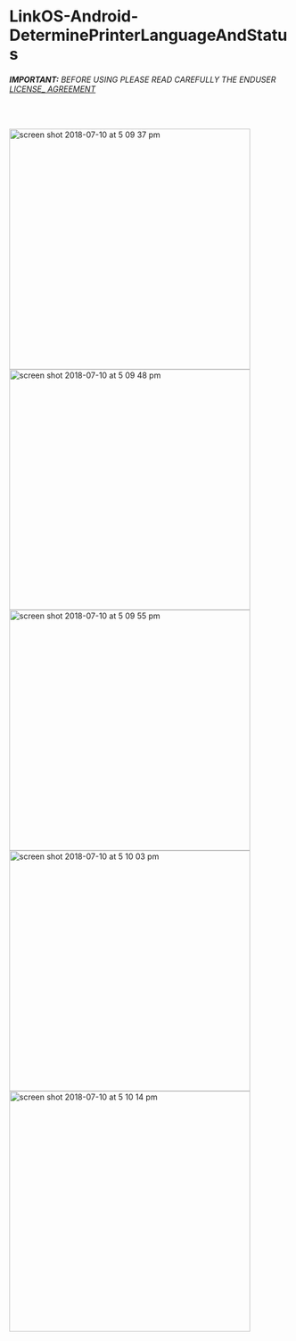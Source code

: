 # LinkOS-Android-DeterminePrinterLanguageAndStatus
###### __IMPORTANT:__ BEFORE USING PLEASE READ CAREFULLY THE ENDUSER [LICENSE_ AGREEMENT](http://link-os.github.io/Zebra_SDK_EULA.pdf)
<br />


<p float="left">
<img width="432" height=”600” alt="screen shot 2018-07-10 at 5 09 37 pm" src="https://user-images.githubusercontent.com/41017424/42540602-be6aeabe-8464-11e8-804c-b45d94302665.png">
<img width="432" height=”600” alt="screen shot 2018-07-10 at 5 09 48 pm" src="https://user-images.githubusercontent.com/41017424/42540604-bf826e72-8464-11e8-973c-2092f845aaa2.png">
<img width="432" height=”600” alt="screen shot 2018-07-10 at 5 09 55 pm" src="https://user-images.githubusercontent.com/41017424/42540605-c0637c8c-8464-11e8-9cab-6965ed2a8dc0.png">
<img width="432" height=”600” alt="screen shot 2018-07-10 at 5 10 03 pm" src="https://user-images.githubusercontent.com/41017424/42540608-c12f3a20-8464-11e8-82ff-dfd4243a9b4c.png">
<img width="432" height=”600” alt="screen shot 2018-07-10 at 5 10 14 pm" src="https://user-images.githubusercontent.com/41017424/42540609-c1f86eea-8464-11e8-8a3c-9389c9ec9974.png">

</p>
